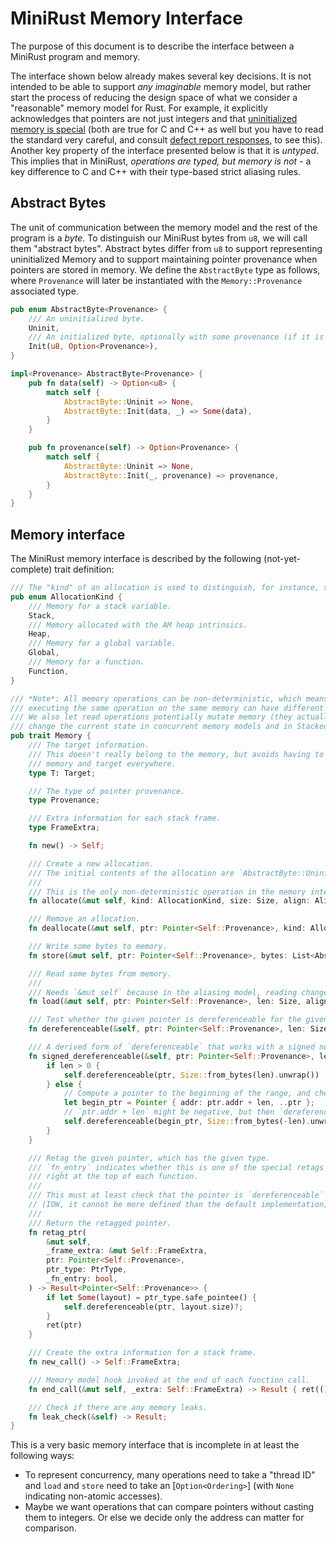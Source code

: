 # MiniRust Memory Interface

The purpose of this document is to describe the interface between a MiniRust program and memory.

The interface shown below already makes several key decisions.
It is not intended to be able to support *any imaginable* memory model, but rather start the process of reducing the design space of what we consider a "reasonable" memory model for Rust.
For example, it explicitly acknowledges that pointers are not just integers and that [uninitialized memory is special][uninit] (both are true for C and C++ as well but you have to read the standard very careful, and consult [defect report responses](http://www.open-std.org/jtc1/sc22/wg14/www/docs/dr_260.htm), to see this).
Another key property of the interface presented below is that it is *untyped*.
This implies that in MiniRust, *operations are typed, but memory is not* - a key difference to C and C++ with their type-based strict aliasing rules.

[uninit]: https://www.ralfj.de/blog/2019/07/14/uninit.html

## Abstract Bytes

The unit of communication between the memory model and the rest of the program is a *byte*.
To distinguish our MiniRust bytes from `u8`, we will call them "abstract bytes".
Abstract bytes differ from `u8` to support representing uninitialized Memory and to support maintaining pointer provenance when pointers are stored in memory.
We define the `AbstractByte` type as follows, where `Provenance` will later be instantiated with the `Memory::Provenance` associated type.

```rust
pub enum AbstractByte<Provenance> {
    /// An uninitialized byte.
    Uninit,
    /// An initialized byte, optionally with some provenance (if it is encoding a pointer).
    Init(u8, Option<Provenance>),
}

impl<Provenance> AbstractByte<Provenance> {
    pub fn data(self) -> Option<u8> {
        match self {
            AbstractByte::Uninit => None,
            AbstractByte::Init(data, _) => Some(data),
        }
    }

    pub fn provenance(self) -> Option<Provenance> {
        match self {
            AbstractByte::Uninit => None,
            AbstractByte::Init(_, provenance) => provenance,
        }
    }
}
```

## Memory interface

The MiniRust memory interface is described by the following (not-yet-complete) trait definition:

```rust
/// The "kind" of an allocation is used to distinguish, for instance, stack from heap memory.
pub enum AllocationKind {
    /// Memory for a stack variable.
    Stack,
    /// Memory allocated with the AM heap intrinsics.
    Heap,
    /// Memory for a global variable.
    Global,
    /// Memory for a function.
    Function,
}

/// *Note*: All memory operations can be non-deterministic, which means that
/// executing the same operation on the same memory can have different results.
/// We also let read operations potentially mutate memory (they actually can
/// change the current state in concurrent memory models and in Stacked Borrows).
pub trait Memory {
    /// The target information.
    /// This doesn't really belong to the memory, but avoids having to quantify over both
    /// memory and target everywhere.
    type T: Target;

    /// The type of pointer provenance.
    type Provenance;

    /// Extra information for each stack frame.
    type FrameExtra;

    fn new() -> Self;

    /// Create a new allocation.
    /// The initial contents of the allocation are `AbstractByte::Uninit`.
    ///
    /// This is the only non-deterministic operation in the memory interface.
    fn allocate(&mut self, kind: AllocationKind, size: Size, align: Align) -> NdResult<Pointer<Self::Provenance>>;

    /// Remove an allocation.
    fn deallocate(&mut self, ptr: Pointer<Self::Provenance>, kind: AllocationKind, size: Size, align: Align) -> Result;

    /// Write some bytes to memory.
    fn store(&mut self, ptr: Pointer<Self::Provenance>, bytes: List<AbstractByte<Self::Provenance>>, align: Align) -> Result;

    /// Read some bytes from memory.
    ///
    /// Needs `&mut self` because in the aliasing model, reading changes the machine state.
    fn load(&mut self, ptr: Pointer<Self::Provenance>, len: Size, align: Align) -> Result<List<AbstractByte<Self::Provenance>>>;

    /// Test whether the given pointer is dereferenceable for the given size.
    fn dereferenceable(&self, ptr: Pointer<Self::Provenance>, len: Size) -> Result;

    /// A derived form of `dereferenceable` that works with a signed notion of "length".
    fn signed_dereferenceable(&self, ptr: Pointer<Self::Provenance>, len: Int) -> Result {
        if len > 0 {
            self.dereferenceable(ptr, Size::from_bytes(len).unwrap())
        } else {
            // Compute a pointer to the beginning of the range, and check `dereferenceable` from there.
            let begin_ptr = Pointer { addr: ptr.addr + len, ..ptr };
            // `ptr.addr + len` might be negative, but then `dereferenceable` will surely fail.
            self.dereferenceable(begin_ptr, Size::from_bytes(-len).unwrap())
        }
    }

    /// Retag the given pointer, which has the given type.
    /// `fn_entry` indicates whether this is one of the special retags that happen
    /// right at the top of each function.
    ///
    /// This must at least check that the pointer is `dereferenceable` for its size
    // (IOW, it cannot be more defined than the default implementation).
    ///
    /// Return the retagged pointer.
    fn retag_ptr(
        &mut self,
        _frame_extra: &mut Self::FrameExtra,
        ptr: Pointer<Self::Provenance>,
        ptr_type: PtrType,
        _fn_entry: bool,
    ) -> Result<Pointer<Self::Provenance>> {
        if let Some(layout) = ptr_type.safe_pointee() {
            self.dereferenceable(ptr, layout.size)?;
        }
        ret(ptr)
    }

    /// Create the extra information for a stack frame.
    fn new_call() -> Self::FrameExtra;

    /// Memory model hook invoked at the end of each function call.
    fn end_call(&mut self, _extra: Self::FrameExtra) -> Result { ret(()) }

    /// Check if there are any memory leaks.
    fn leak_check(&self) -> Result;
}
```

This is a very basic memory interface that is incomplete in at least the following ways:

* To represent concurrency, many operations need to take a "thread ID" and `load` and `store` need to take an [`Option<Ordering>`] (with `None` indicating non-atomic accesses).
* Maybe we want operations that can compare pointers without casting them to integers. Or else we decide only the address can matter for comparison.

[`Ordering`]: https://doc.rust-lang.org/nightly/core/sync/atomic/enum.Ordering.html
